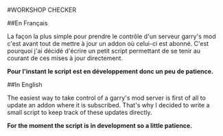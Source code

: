 #WORKSHOP CHECKER

##En Français 

La façon la plus simple pour prendre le contrôle d'un serveur garry's mod c'est avant tout de mettre à jour un addon où celui-ci est abonné. C'est pourquoi j'ai décidé d'écrire un petit script permettant de se tenir au courant de ces mises à jour directement.

**Pour l'instant le script est en développement donc un peu de patience.**

##In English

The easiest way to take control of a garry's mod server is first of all to update an addon where it is subscribed. That's why I decided to write a small script to keep track of these updates directly.

**For the moment the script is in development so a little patience.**
